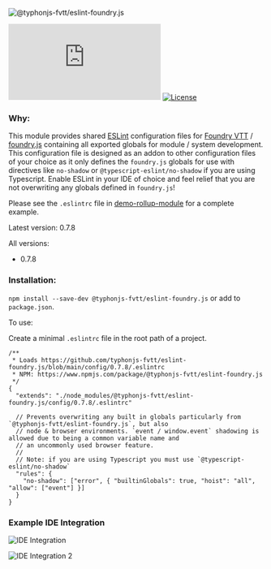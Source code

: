 ![@typhonjs-fvtt/eslint-foundry.js](https://i.imgur.com/nKl9maz.png)

[![NPM](https://img.shields.io/npm/v/@typhonjs-fvtt/eslint-foundry.js?style=plastic)](https://www.npmjs.com/package/@typhonjs-fvtt/eslint-foundry.js)
[![License](https://img.shields.io/badge/license-MIT-yellowgreen.svg?style=plastic)](https://github.com/typhonjs-fvtt/eslint-foundry.js/blob/main/LICENSE)

### Why:

This module provides shared [ESLint](http://eslint.org/) configuration files for [Foundry VTT](https://foundryvtt.com) / 
[foundry.js](https://foundryvtt.com/api/foundry.js.html) containing all exported globals for module / system 
development. This configuration file is designed as an addon to other configuration files of your choice as it 
only defines the `foundry.js` globals for use with directives like `no-shadow` or `@typescript-eslint/no-shadow` if you 
are using Typescript. Enable ESLint in your IDE of choice and feel relief that you are not overwriting any globals
defined in `foundry.js`! 

Please see the `.eslintrc` file in [demo-rollup-module](https://github.com/typhonjs-fvtt/demo-rollup-module/blob/main/.eslintrc) 
for a complete example. 

Latest version: 0.7.8

All versions: 
- 0.7.8

### Installation:

`npm install --save-dev @typhonjs-fvtt/eslint-foundry.js` or add to `package.json`.

To use:

Create a minimal `.eslintrc` file in the root path of a project.

```
/**
 * Loads https://github.com/typhonjs-fvtt/eslint-foundry.js/blob/main/config/0.7.8/.eslintrc
 * NPM: https://www.npmjs.com/package/@typhonjs-fvtt/eslint-foundry.js
 */
{
  "extends": "./node_modules/@typhonjs-fvtt/eslint-foundry.js/config/0.7.8/.eslintrc"

  // Prevents overwriting any built in globals particularly from `@typhonjs-fvtt/eslint-foundry.js`, but also
  // node & browser environments. `event / window.event` shadowing is allowed due to being a common variable name and
  // an uncommonly used browser feature.
  //
  // Note: if you are using Typescript you must use `@typescript-eslint/no-shadow`
  "rules": {
    "no-shadow": ["error", { "builtinGlobals": true, "hoist": "all", "allow": ["event"] }]
  }
}
```

### Example IDE Integration

![IDE Integration](https://imgur.com/eFI3shs.png)

![IDE Integration 2](https://imgur.com/zEIn5JH.png)